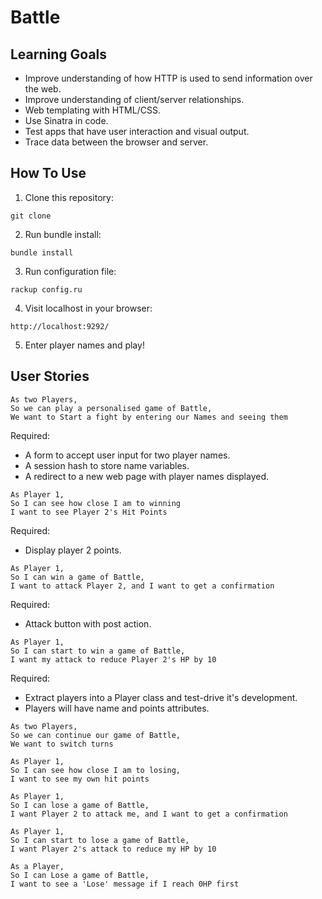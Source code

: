 # Battle

## Learning Goals 
- Improve understanding of how HTTP is used to send information over the web.
- Improve understanding of client/server relationships.
- Web templating with HTML/CSS.
- Use Sinatra in code.
- Test apps that have user interaction and visual output.
- Trace data between the browser and server.

## How To Use
1. Clone this repository:
```
git clone
```
2. Run bundle install:
```
bundle install
```
3. Run configuration file:
```
rackup config.ru
```
4. Visit localhost in your browser:
```
http://localhost:9292/
```
5. Enter player names and play!

## User Stories

```
As two Players,
So we can play a personalised game of Battle,
We want to Start a fight by entering our Names and seeing them
```
Required:
- A form to accept user input for two player names.
- A session hash to store name variables.
- A redirect to a new web page with player names displayed.

```
As Player 1,
So I can see how close I am to winning
I want to see Player 2's Hit Points
```
Required:
- Display player 2 points.

```
As Player 1,
So I can win a game of Battle,
I want to attack Player 2, and I want to get a confirmation
```
Required:
- Attack button with post action.

```
As Player 1,
So I can start to win a game of Battle,
I want my attack to reduce Player 2's HP by 10
```
Required:
- Extract players into a Player class and test-drive it's development. 
- Players will have name and points attributes.

```
As two Players,
So we can continue our game of Battle,
We want to switch turns
```

```
As Player 1,
So I can see how close I am to losing,
I want to see my own hit points
```

```
As Player 1,
So I can lose a game of Battle,
I want Player 2 to attack me, and I want to get a confirmation
```

```
As Player 1,
So I can start to lose a game of Battle,
I want Player 2's attack to reduce my HP by 10
```

```
As a Player,
So I can Lose a game of Battle,
I want to see a 'Lose' message if I reach 0HP first
```
